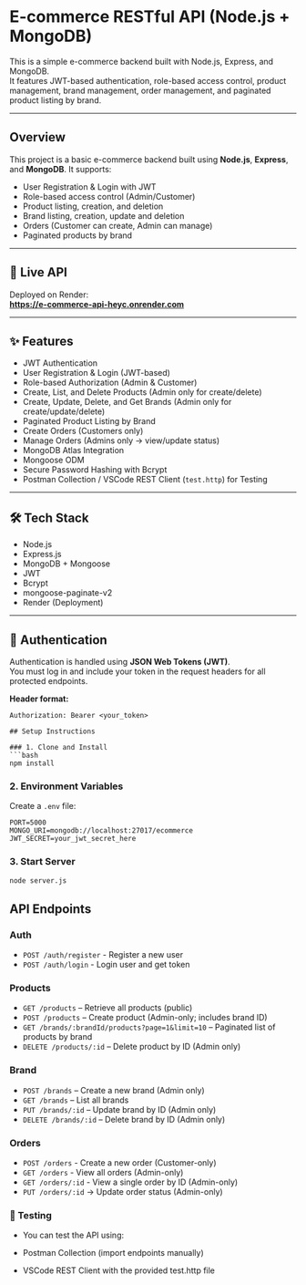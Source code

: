 # E-commerce RESTful API (Node.js + MongoDB)

This is a simple e-commerce backend built with Node.js, Express, and MongoDB.  
It features JWT-based authentication, role-based access control, product management, brand management, order management, and paginated product listing by brand.

---

## Overview
This project is a basic e-commerce backend built using **Node.js**, **Express**, and **MongoDB**. It supports:
- User Registration & Login with JWT
- Role-based access control (Admin/Customer)
- Product listing, creation, and deletion
- Brand listing, creation, update and deletion
- Orders (Customer can create, Admin can manage)
- Paginated products by brand

---

## 🔗 Live API
Deployed on Render:  
**https://e-commerce-api-heyc.onrender.com**

---

## ✨ Features
- JWT Authentication
- User Registration & Login (JWT-based)
- Role-based Authorization (Admin & Customer)
- Create, List, and Delete Products (Admin only for create/delete)
- Create, Update, Delete, and Get Brands (Admin only for create/update/delete)
- Paginated Product Listing by Brand
- Create Orders (Customers only)
- Manage Orders (Admins only → view/update status)
- MongoDB Atlas Integration
- Mongoose ODM
- Secure Password Hashing with Bcrypt
- Postman Collection / VSCode REST Client (`test.http`) for Testing

---

## 🛠 Tech Stack
- Node.js
- Express.js
- MongoDB + Mongoose
- JWT
- Bcrypt
- mongoose-paginate-v2
- Render (Deployment)

---

## 🔐 Authentication
Authentication is handled using **JSON Web Tokens (JWT)**.  
You must log in and include your token in the request headers for all protected endpoints.

**Header format:**
```http
Authorization: Bearer <your_token>

## Setup Instructions

### 1. Clone and Install
```bash
npm install
```

### 2. Environment Variables
Create a `.env` file:
```
PORT=5000
MONGO_URI=mongodb://localhost:27017/ecommerce
JWT_SECRET=your_jwt_secret_here
```

### 3. Start Server
```bash
node server.js
```

## API Endpoints

### Auth
- `POST /auth/register` - Register a new user
- `POST /auth/login` - Login user and get token

### Products
- `GET /products` – Retrieve all products (public)
- `POST /products` – Create product (Admin-only; includes brand ID)
- `GET /brands/:brandId/products?page=1&limit=10` – Paginated list of products by brand
- `DELETE /products/:id` – Delete product by ID (Admin only)

### Brand
- `POST /brands` – Create a new brand (Admin only)
- `GET /brands` – List all brands
- `PUT /brands/:id` – Update brand by ID (Admin only)
- `DELETE /brands/:id` – Delete brand by ID (Admin only)

### Orders
- `POST /orders` - Create a new order (Customer-only)
- `GET /orders` - View all orders (Admin-only)
- `GET /orders/:id` - View a single order by ID (Admin-only)
- `PUT /orders/:id` → Update order status (Admin-only)

### 🧪 Testing

- You can test the API using:

- Postman Collection (import endpoints manually)

- VSCode REST Client with the provided test.http file